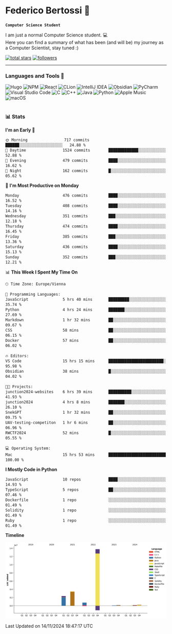 # Federico Bertossi 🚀

**`Computer Science Student`**

[//]: # (Thanks to @ForrestKnight for the inspiration.)

<!-- TODO: Insert a banner image -->

I am just a normal Computer Science student. 💻 </br>
Here you can find a summary of what has been (and will be) my journey as a Computer Scientist, stay tuned :)

   <p>
      <a href="https://github.com/mrBymax?tab=repositories&sort=stargazers">
         <img alt="total stars" title="Total stars on GitHub" src="https://custom-icon-badges.demolab.com/github/stars/mrBymax?color=55960c&style=for-the-badge&labelColor=488207&logo=star"/></a>
<a href="https://github.com/mrBymax?tab=followers">
         <img alt="followers" title="Follow me on Github" src="https://custom-icon-badges.demolab.com/github/followers/mrBymax?color=236ad3&labelColor=1155ba&style=for-the-badge&logo=person-add&label=Follow&logoColor=white"/></a>
   </p>

---

<!-- TODO: Insert a GIF -->
### Languages and Tools 🧰

<!-- TODO: Change it with shields -->
![Hugo](https://img.shields.io/badge/Hugo-black.svg?style=for-the-badge&logo=Hugo)
![NPM](https://img.shields.io/badge/NPM-%23CB3837.svg?style=for-the-badge&logo=npm&logoColor=white)
![React](https://img.shields.io/badge/react-%2320232a.svg?style=for-the-badge&logo=react&logoColor=%2361DAFB)
![CLion](https://img.shields.io/badge/CLion-black?style=for-the-badge&logo=clion&logoColor=white)
![IntelliJ IDEA](https://img.shields.io/badge/IntelliJIDEA-000000.svg?style=for-the-badge&logo=intellij-idea&logoColor=white)
![Obsidian](https://img.shields.io/badge/Obsidian-%23483699.svg?style=for-the-badge&logo=obsidian&logoColor=white)
![PyCharm](https://img.shields.io/badge/pycharm-143?style=for-the-badge&logo=pycharm&logoColor=black&color=black&labelColor=green)
![Visual Studio Code](https://img.shields.io/badge/Visual%20Studio%20Code-0078d7.svg?style=for-the-badge&logo=visual-studio-code&logoColor=white)
![C](https://img.shields.io/badge/c-%2300599C.svg?style=for-the-badge&logo=c&logoColor=white)
![C++](https://img.shields.io/badge/c++-%2300599C.svg?style=for-the-badge&logo=c%2B%2B&logoColor=white)
![Java](https://img.shields.io/badge/java-%23ED8B00.svg?style=for-the-badge&logo=openjdk&logoColor=white)
![Python](https://img.shields.io/badge/python-3670A0?style=for-the-badge&logo=python&logoColor=ffdd54)
![Apple Music](https://img.shields.io/badge/Apple_Music-9933CC?style=for-the-badge&logo=apple-music&logoColor=white)
![macOS](https://img.shields.io/badge/mac%20os-000000?style=for-the-badge&logo=macos&logoColor=F0F0F0)


#

### 📊 Stats

<!-- ![My GitHub stats](https://github-readme-stats.vercel.app/api?username=mrBymax&show_icons=true&theme=dracula) -->


<!--START_SECTION:waka-->
**I'm an Early 🐤** 

```text
🌞 Morning                717 commits         ██████░░░░░░░░░░░░░░░░░░░   24.88 % 
🌆 Daytime                1524 commits        █████████████░░░░░░░░░░░░   52.88 % 
🌃 Evening                479 commits         ████░░░░░░░░░░░░░░░░░░░░░   16.62 % 
🌙 Night                  162 commits         █░░░░░░░░░░░░░░░░░░░░░░░░   05.62 % 
```
📅 **I'm Most Productive on Monday** 

```text
Monday                   476 commits         ████░░░░░░░░░░░░░░░░░░░░░   16.52 % 
Tuesday                  408 commits         ████░░░░░░░░░░░░░░░░░░░░░   14.16 % 
Wednesday                351 commits         ███░░░░░░░░░░░░░░░░░░░░░░   12.18 % 
Thursday                 474 commits         ████░░░░░░░░░░░░░░░░░░░░░   16.45 % 
Friday                   385 commits         ███░░░░░░░░░░░░░░░░░░░░░░   13.36 % 
Saturday                 436 commits         ████░░░░░░░░░░░░░░░░░░░░░   15.13 % 
Sunday                   352 commits         ███░░░░░░░░░░░░░░░░░░░░░░   12.21 % 
```


📊 **This Week I Spent My Time On** 

```text
🕑︎ Time Zone: Europe/Vienna

💬 Programming Languages: 
JavaScript               5 hrs 40 mins       █████████░░░░░░░░░░░░░░░░   35.74 % 
Python                   4 hrs 24 mins       ███████░░░░░░░░░░░░░░░░░░   27.69 % 
Markdown                 1 hr 32 mins        ██░░░░░░░░░░░░░░░░░░░░░░░   09.67 % 
CSS                      58 mins             ██░░░░░░░░░░░░░░░░░░░░░░░   06.15 % 
Docker                   57 mins             ██░░░░░░░░░░░░░░░░░░░░░░░   06.02 % 

🔥 Editors: 
VS Code                  15 hrs 15 mins      ████████████████████████░   95.98 % 
Obsidian                 38 mins             █░░░░░░░░░░░░░░░░░░░░░░░░   04.02 % 

🐱‍💻 Projects: 
junction2024-websites    6 hrs 39 mins       ██████████░░░░░░░░░░░░░░░   41.93 % 
junction2024             4 hrs 8 mins        ███████░░░░░░░░░░░░░░░░░░   26.10 % 
SnekGPT                  1 hr 32 mins        ██░░░░░░░░░░░░░░░░░░░░░░░   09.75 % 
UAV-testing-competiton   1 hr 6 mins         ██░░░░░░░░░░░░░░░░░░░░░░░   06.96 % 
RWCTF2024                52 mins             █░░░░░░░░░░░░░░░░░░░░░░░░   05.55 % 

💻 Operating System: 
Mac                      15 hrs 53 mins      █████████████████████████   100.00 % 
```

**I Mostly Code in Python** 

```text
JavaScript               10 repos            ████░░░░░░░░░░░░░░░░░░░░░   14.93 % 
TypeScript               5 repos             ██░░░░░░░░░░░░░░░░░░░░░░░   07.46 % 
Dockerfile               1 repo              ░░░░░░░░░░░░░░░░░░░░░░░░░   01.49 % 
Solidity                 1 repo              ░░░░░░░░░░░░░░░░░░░░░░░░░   01.49 % 
Ruby                     1 repo              ░░░░░░░░░░░░░░░░░░░░░░░░░   01.49 % 
```



**Timeline**

![Lines of Code chart](https://raw.githubusercontent.com/mrBymax/mrBymax/main/assets/bar_graph.png)


 Last Updated on 14/11/2024 18:47:17 UTC
<!--END_SECTION:waka-->


[linkedin]: https://linkedin.com/federico-bertossi
[website]:  https://www.federicobertossi.com

</details>
